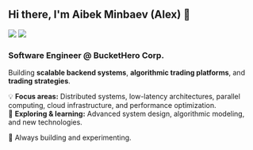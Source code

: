 ## Hi there, I'm Aibek Minbaev (Alex) 👋

<p align="left">
  <a href="https://www.linkedin.com/in/aminbaev/"><img src="https://img.shields.io/badge/LinkedIn-Profile-blue?logo=linkedin"></a>
  <a href="mailto:aibekminbaev050402@gmail.com"><img src="https://img.shields.io/badge/Email-aibekminbaev050402%40gmail.com-red"></a>
</p>

### Software Engineer @ BucketHero Corp.  
Building **scalable backend systems**, **algorithmic trading platforms**, and **trading strategies**.  

💡 **Focus areas:** Distributed systems, low-latency architectures, parallel computing, cloud infrastructure, and performance optimization.  
🌱 **Exploring & learning:** Advanced system design, algorithmic modeling, and new technologies.  

🚀 Always building and experimenting.  
